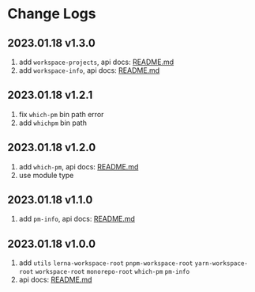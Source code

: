 # Change Logs

## 2023.01.18 v1.3.0

1. add `workspace-projects`, api docs: [README.md](https://github.com/saqqdy/node-kit/tree/master/packages/workspace-projects#readme)
2. add `workspace-info`, api docs: [README.md](https://github.com/saqqdy/node-kit/tree/master/packages/workspace-info#readme)

## 2023.01.18 v1.2.1

1. fix `which-pm` bin path error
2. add `whichpm` bin path

## 2023.01.18 v1.2.0

1. add `which-pm`, api docs: [README.md](https://github.com/saqqdy/node-kit/tree/master/packages/which-pm#readme)
2. use module type

## 2023.01.18 v1.1.0

1. add `pm-info`, api docs: [README.md](https://github.com/saqqdy/node-kit/tree/master/packages/pm-info#readme)

## 2023.01.18 v1.0.0

1. add `utils` `lerna-workspace-root` `pnpm-workspace-root` `yarn-workspace-root` `workspace-root` `monorepo-root` `which-pm` `pm-info`
2. api docs: [README.md](./README.md)
